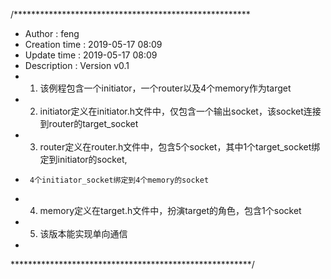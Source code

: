 /******************************************************
 * Author        : feng
 * Creation time : 2019-05-17 08:09
 * Update time   : 2019-05-17 08:09
 * Description   : Version v0.1
 *	1.	该例程包含一个initiator，一个router以及4个memory作为target
 *	2.	initiator定义在initiator.h文件中，仅包含一个输出socket，该socket连接到router的target_socket
 *	3.	router定义在router.h文件中，包含5个socket，其中1个target_socket绑定到initiator的socket,
 *		4个initiator_socket绑定到4个memory的socket
 *	4.	memory定义在target.h文件中，扮演target的角色，包含1个socket
 *	5.	该版本能实现单向通信
 *
*******************************************************/
